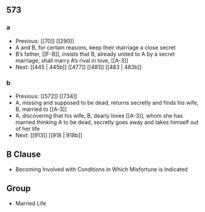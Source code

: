 ## 573
### a
- Previous: [[70]] [[290]] 
- A and B, for certain reasons, keep their marriage a close secret
- B’s father, [[F-B]], insists that B, already united to A by a secret marriage, shall marry A’s rival in love, [[A-3]]
- Next: [[445 | 445b]] [[477]] [[481]] [[483 | 483b]] 

### b
- Previous: [[572]] [[734]] 
- A, missing and supposed to be dead, returns secretly and finds his wife, B, married to [[A-3]]
- A, discovering that his wife, B, dearly loves [[A-3]], whom she has married thinking A to be dead, secretly goes away and takes himself out of her life
- Next: [[913]] [[918 | 918b]] 

## B Clause
- Becoming Involved with Conditions in Which Misfortune is Indicated

## Group
- Married Life

